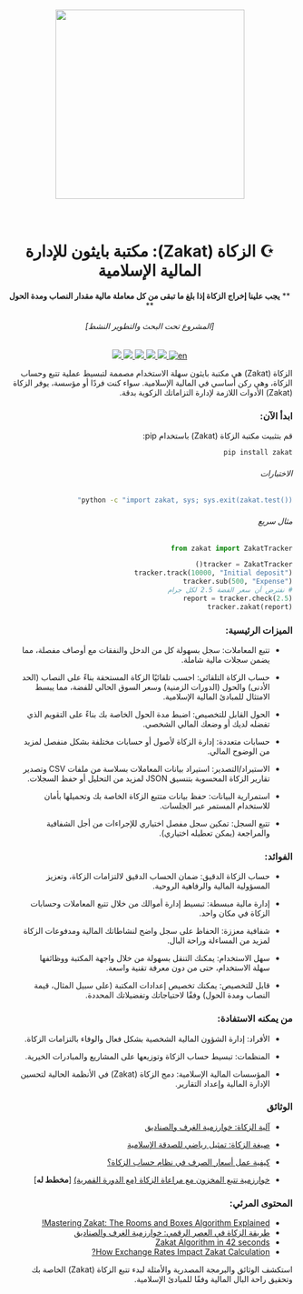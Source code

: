 <h1 align="center">
<img src="https://raw.githubusercontent.com/vzool/zakat/main/images/logo.jpg" width="333">
</h1><br>

<div align="center" style="text-align: center;">

<div dir="rtl">

# ☪️ الزكاة (Zakat): مكتبة بايثون للإدارة المالية الإسلامية
** **يجب علينا إخراج الزكاة إذا بلغ ما تبقى من كل معاملة مالية مقدار النصاب ومدة الحول** **

###### [المشروع تحت البحث والتطوير النشط]
</div>

<p>
    <a href="https://opensource.org/licenses/MIT">
        <img src="https://img.shields.io/badge/license-MIT%20License-red.svg"/>
    </a>
    <a href="https://www.python.org/downloads/">
        <img src="https://img.shields.io/badge/python-3.10%2B-blue"/>
    </a>
    <a href="https://github.com/vzool/zakat/actions/workflows/python-package.yml">
        <img src="https://github.com/vzool/zakat/actions/workflows/python-package.yml/badge.svg"/>
    </a>
    <a href="https://github.com/vzool/zakat/releases/latest">
        <img src="https://img.shields.io/github/release/vzool/zakat.svg"/>
    </a>
    <a href="https://pypi.org/project/zakat/">
        <img src="https://img.shields.io/pypi/v/zakat"/>
    </a>
    <a href="https://github.com/vzool/zakat/blob/main/README.md">
        <img src="https://img.shields.io/badge/lang-en-green.svg" alt="en" data-canonical-src="https://img.shields.io/badge/lang-en-green.svg" style="max-width: 100%;">
    </a>
</p>
</div>

<div dir="rtl">

الزكاة (Zakat) هي مكتبة بايثون سهلة الاستخدام مصممة لتبسيط عملية تتبع وحساب الزكاة، وهي ركن أساسي في المالية الإسلامية. سواء كنت فردًا أو مؤسسة، يوفر الزكاة (Zakat) الأدوات اللازمة لإدارة التزاماتك الزكوية بدقة.

### ابدأ الآن:

قم بتثبيت مكتبة الزكاة (Zakat) باستخدام pip:

```bash
pip install zakat
```

###### الاختبارات

```bash
python -c "import zakat, sys; sys.exit(zakat.test())"
```

###### مثال سريع

```python
from zakat import ZakatTracker

tracker = ZakatTracker()
tracker.track(10000, "Initial deposit")
tracker.sub(500, "Expense")
# نفترض أن سعر الفضة 2.5 لكل جرام
report = tracker.check(2.5)
tracker.zakat(report)
```

### الميزات الرئيسية:

- تتبع المعاملات: سجل بسهولة كل من الدخل والنفقات مع أوصاف مفصلة، مما يضمن سجلات مالية شاملة.

- حساب الزكاة التلقائي: احسب تلقائيًا الزكاة المستحقة بناءً على النصاب (الحد الأدنى) والحول (الدورات الزمنية) وسعر السوق الحالي للفضة، مما يبسط الامتثال للمبادئ المالية الإسلامية.

- الحول القابل للتخصيص: اضبط مدة الحول الخاصة بك بناءً على التقويم الذي تفضله لديك أو وضعك المالي الشخصي.

- حسابات متعددة: إدارة الزكاة لأصول أو حسابات مختلفة بشكل منفصل لمزيد من الوضوح المالي.

- الاستيراد/التصدير: استيراد بيانات المعاملات بسلاسة من ملفات CSV وتصدير تقارير الزكاة المحسوبة بتنسيق JSON لمزيد من التحليل أو حفظ السجلات.

- استمرارية البيانات: حفظ بيانات متتبع الزكاة الخاصة بك وتحميلها بأمان للاستخدام المستمر عبر الجلسات.

- تتبع السجل: تمكين سجل مفصل اختياري للإجراءات من أجل الشفافية والمراجعة (يمكن تعطيله اختياري).

### الفوائد:

- حساب الزكاة الدقيق: ضمان الحساب الدقيق لالتزامات الزكاة، وتعزيز المسؤولية المالية والرفاهية الروحية.

- إدارة مالية مبسطة: تبسيط إدارة أموالك من خلال تتبع المعاملات وحسابات الزكاة في مكان واحد.

- شفافية معززة: الحفاظ على سجل واضح لنشاطاتك المالية ومدفوعات الزكاة لمزيد من المساءلة وراحة البال.

- سهل الاستخدام: يمكنك التنقل بسهولة من خلال واجهة المكتبة ووظائفها سهلة الاستخدام، حتى من دون معرفة تقنية واسعة.

- قابل للتخصيص: يمكنك تخصيص إعدادات المكتبة (على سبيل المثال، قيمة النصاب ومدة الحول) وفقًا لاحتياجاتك وتفضيلاتك المحددة.

### من يمكنه الاستفادة:

- الأفراد: إدارة الشؤون المالية الشخصية بشكل فعال والوفاء بالتزامات الزكاة.

- المنظمات: تبسيط حساب الزكاة وتوزيعها على المشاريع والمبادرات الخيرية.

- المؤسسات المالية الإسلامية: دمج الزكاة (Zakat) في الأنظمة الحالية لتحسين الإدارة المالية وإعداد التقارير.

### الوثائق

- [آلية الزكاة: خوارزمية الغرف والصناديق](./docs/markdown/algorithm.ar.md)

- [صيغة الزكاة: تمثيل رياضي للصدقة الإسلامية](./docs/markdown/mathematics.ar.md)

- [كيفية عمل أسعار الصرف في نظام حساب الزكاة؟](./docs/markdown/exchange_rates.ar.md)

- [خوارزمية تتبع المخزون مع مراعاة الزكاة (مع الدورة القمرية)](./docs/markdown/inventory.ar.md) [**مخطط له**]

### المحتوى المرئي:

* [Mastering Zakat: The Rooms and Boxes Algorithm Explained!](https://www.youtube.com/watch?v=maxttQ5Xo5g)
* [طريقة الزكاة في العصر الرقمي: خوارزمية الغرف والصناديق](https://www.youtube.com/watch?v=kuhHzPjYD6o)
* [Zakat Algorithm in 42 seconds](https://www.youtube.com/watch?v=1ipCcqf48go)
* [How Exchange Rates Impact Zakat Calculation?](https://www.youtube.com/watch?v=PW6tjZgtShE)

استكشف الوثائق والبرمجة المصدرية والأمثلة لبدء تتبع الزكاة (Zakat) الخاصة بك وتحقيق راحة البال المالية وفقًا للمبادئ الإسلامية.
</div>